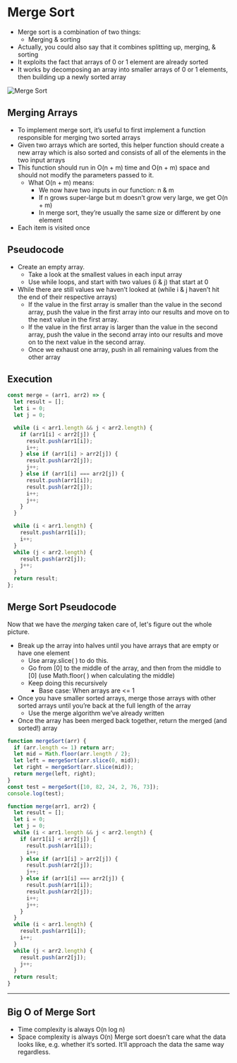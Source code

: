 # Merge Sort

- Merge sort is a combination of two things:
  - Merging & sorting
- Actually, you could also say that it combines splitting up, merging, & sorting
- It exploits the fact that arrays of 0 or 1 element are already sorted
- It works by decomposing an array into smaller arrays of 0 or 1 elements, then building up a newly sorted array

![Merge Sort](https://camo.githubusercontent.com/64ba2bcbd5c11779657e40a1d03d0ea691f6fa57/68747470733a2f2f75706c6f61642e77696b696d656469612e6f72672f77696b6970656469612f636f6d6d6f6e732f632f63632f4d657267652d736f72742d6578616d706c652d33303070782e676966)

## Merging Arrays

- To implement merge sort, it’s useful to first implement a function responsible for merging two sorted arrays
- Given two arrays which are sorted, this helper function should create a new array which is also sorted and consists of all of the elements in the two input arrays
- This function should run in O(n + m) time and O(n + m) space and should not modify the parameters passed to it.
  - What O(n + m) means:
    - We now have two inputs in our function: n & m
    - If n grows super-large but m doesn’t grow very large, we get O(n + m)
    - In merge sort, they’re usually the same size or different by one element
- Each item is visited once

## Pseudocode

- Create an empty array.
  - Take a look at the smallest values in each input array
  - Use while loops, and start with two values (i & j) that start at 0
- While there are still values we haven’t looked at (while i & j haven’t hit the end of their respective arrays)
  - If the value in the first array is smaller than the value in the second array, push the value in the first array into our results and move on to the next value in the first array.
  - If the value in the first array is larger than the value in the second array, push the value in the second array into our results and move on to the next value in the second array.
  - Once we exhaust one array, push in all remaining values from the other array

## Execution

```javascript
const merge = (arr1, arr2) => {
  let result = [];
  let i = 0;
  let j = 0;

  while (i < arr1.length && j < arr2.length) {
    if (arr1[i] < arr2[j]) {
      result.push(arr1[i]);
      i++;
    } else if (arr1[i] > arr2[j]) {
      result.push(arr2[j]);
      j++;
    } else if (arr1[i] === arr2[j]) {
      result.push(arr1[i]);
      result.push(arr2[j]);
      i++;
      j++;
    }
  }

  while (i < arr1.length) {
    result.push(arr1[i]);
    i++;
  }
  while (j < arr2.length) {
    result.push(arr2[j]);
    j++;
  }
  return result;
};
```

## Merge Sort Pseudocode

Now that we have the _merging_ taken care of, let's figure out the whole picture.

- Break up the array into halves until you have arrays that are empty or have one element
  - Use array.slice( ) to do this.
  - Go from [0] to the middle of the array, and then from the middle to [0] (use Math.floor( ) when calculating the middle)
  - Keep doing this recursively
    - Base case: When arrays are <= 1
- Once you have smaller sorted arrays, merge those arrays with other sorted arrays until you’re back at the full length of the array
  - Use the merge algorithm we’ve already written
- Once the array has been merged back together, return the merged (and sorted!) array

```javascript
function mergeSort(arr) {
  if (arr.length <= 1) return arr;
  let mid = Math.floor(arr.length / 2);
  let left = mergeSort(arr.slice(0, mid));
  let right = mergeSort(arr.slice(mid));
  return merge(left, right);
}
const test = mergeSort([10, 82, 24, 2, 76, 73]);
console.log(test);
```

```javascript
function merge(arr1, arr2) {
  let result = [];
  let i = 0;
  let j = 0;
  while (i < arr1.length && j < arr2.length) {
    if (arr1[i] < arr2[j]) {
      result.push(arr1[i]);
      i++;
    } else if (arr1[i] > arr2[j]) {
      result.push(arr2[j]);
      j++;
    } else if (arr1[i] === arr2[j]) {
      result.push(arr1[i]);
      result.push(arr2[j]);
      i++;
      j++;
    }
  }
  while (i < arr1.length) {
    result.push(arr1[i]);
    i++;
  }
  while (j < arr2.length) {
    result.push(arr2[j]);
    j++;
  }
  return result;
}
```

---

## Big O of Merge Sort

- Time complexity is always O(n log n)
- Space complexity is always O(n)
  Merge sort doesn’t care what the data looks like, e.g. whether it’s sorted. It’ll approach the data the same way regardless.
